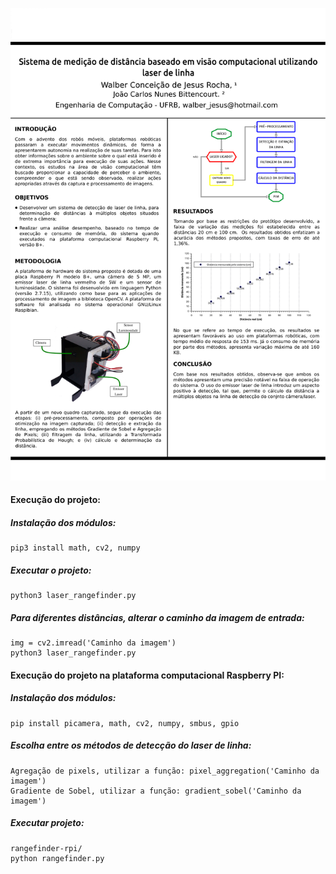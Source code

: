 ![Screenshot](assets/poster.png)

#### Execução do projeto:

##### Instalação dos módulos:
```
pip3 install math, cv2, numpy
```

##### Executar o projeto:
```
python3 laser_rangefinder.py

```

##### Para diferentes distâncias, alterar o caminho da imagem de entrada:

```
img = cv2.imread('Caminho da imagem')
python3 laser_rangefinder.py

```

#### Execução do projeto na plataforma computacional Raspberry PI:

##### Instalação dos módulos:
```
pip install picamera, math, cv2, numpy, smbus, gpio
```
##### Escolha entre os métodos de detecção do laser de linha:
```
Agregação de pixels, utilizar a função: pixel_aggregation('Caminho da imagem')
Gradiente de Sobel, utilizar a função: gradient_sobel('Caminho da imagem')
```

##### Executar projeto:
```
rangefinder-rpi/
python rangefinder.py
```
